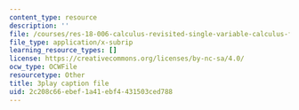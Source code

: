 ```yaml
---
content_type: resource
description: ''
file: /courses/res-18-006-calculus-revisited-single-variable-calculus-fall-2010/2c208c66ebef1a41ebf4431503ced788_Fe9DPXvt2ps.srt
file_type: application/x-subrip
learning_resource_types: []
license: https://creativecommons.org/licenses/by-nc-sa/4.0/
ocw_type: OCWFile
resourcetype: Other
title: 3play caption file
uid: 2c208c66-ebef-1a41-ebf4-431503ced788
---
```


